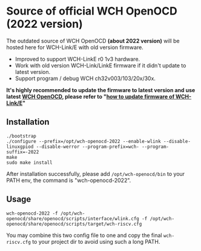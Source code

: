 # Source of official WCH OpenOCD (2022 version)

The outdated source of WCH OpenOCD **(about 2022 version)** will be hosted here for WCH-Link/E with old version firmware.

- Improved to support WCH-LinkE r0 1v3 hardware.
- Work with old version WCH-Link/LinkE firmware if it didn't update to latest version.
- Support program / debug WCH ch32v003/103/20x/30x.

**It's highly recommended to update the firmware to latest version and use latest [WCH OpenOCD](https://github.com/cjacker/wch-openocd), please refer to "[how to update firmware of WCH-Link/E](https://github.com/cjacker/opensource-toolchain-ch32v?tab=readme-ov-file#how-to-update-firmware-of-wch-linke)"**

## Installation

```
./bootstrap
./configure --prefix=/opt/wch-openocd-2022 --enable-wlink --disable-linuxgpiod --disable-werror --program-prefix=wch- --program-suffix=-2022
make
sudo make install
```

After installation successfully, please add `/opt/wch-openocd/bin` to your PATH env, the command is "wch-openocd-2022".

## Usage

```
wch-openocd-2022 -f /opt/wch-openocd/share/openocd/scripts/interface/wlink.cfg -f /opt/wch-openocd/share/openocd/scripts/target/wch-riscv.cfg

```

You may combine this two config file to one and copy the final `wch-riscv.cfg` to your project dir to avoid using such a long PATH.

